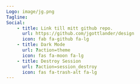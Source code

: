 ```yaml
---
Logo: image/jg.png
Tagline:
Social:
    - title: Link till mitt github repo.
      url: https://github.com/jgottlander/design
      icon: fab fa-github fa-lg
    - title: Dark Mode
      url: ?action=theme
      icon: fas fa-moon fa-lg
    - title: Destroy Session
      url: ?action=session_destroy
      icon: fas fa-trash-alt fa-lg
---
```

